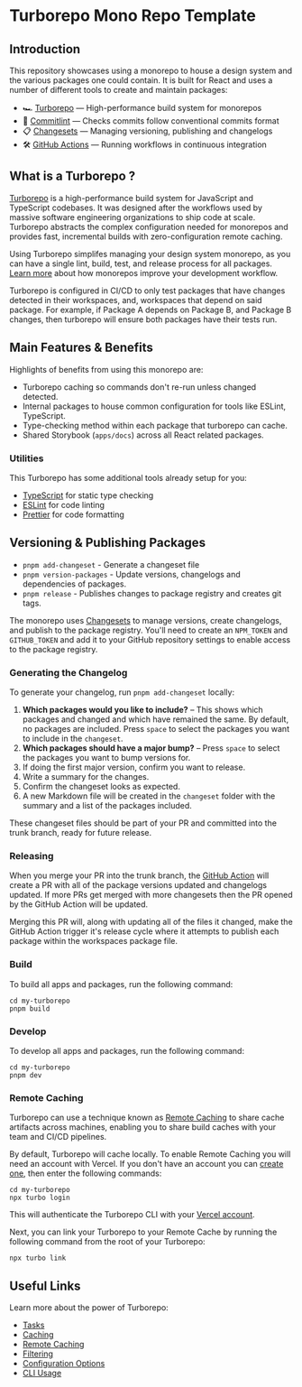 # Turborepo Mono Repo Template

## Introduction

This repository showcases using a monorepo to house a design system and the various packages one could contain. It is built for React and uses a number of different tools to create and maintain packages:

-   🏎 [Turborepo](https://turborepo.org) — High-performance build system for monorepos
-   🔐 [Commitlint](https://commitlint.js.org/#/) — Checks commits follow conventional commits format
-   📋 [Changesets](https://github.com/changesets/changesets) — Managing versioning, publishing and changelogs
-   🛠 [GitHub Actions](https://github.com/changesets/action) — Running workflows in continuous integration

## What is a Turborepo ?

[Turborepo](https://turborepo.org) is a high-performance build system for JavaScript and TypeScript codebases. It was designed after the workflows used by massive software engineering organizations to ship code at scale. Turborepo abstracts the complex configuration needed for monorepos and provides fast, incremental builds with zero-configuration remote caching.

Using Turborepo simplifes managing your design system monorepo, as you can have a single lint, build, test, and release process for all packages. [Learn more](https://vercel.com/blog/monorepos-are-changing-how-teams-build-software) about how monorepos improve your development workflow.

Turborepo is configured in CI/CD to only test packages that have changes detected in their workspaces, and, workspaces that depend on said package. For example, if Package A depends on Package B, and Package B changes, then turborepo will ensure both packages have their tests run.

## Main Features & Benefits

Highlights of benefits from using this monorepo are:

-   Turborepo caching so commands don't re-run unless changed detected.
-   Internal packages to house common configuration for tools like ESLint, TypeScript.
-   Type-checking method within each package that turborepo can cache.
-   Shared Storybook (`apps/docs`) across all React related packages.

### Utilities

This Turborepo has some additional tools already setup for you:

-   [TypeScript](https://www.typescriptlang.org/) for static type checking
-   [ESLint](https://eslint.org/) for code linting
-   [Prettier](https://prettier.io) for code formatting

## Versioning & Publishing Packages

-   `pnpm add-changeset` - Generate a changeset file
-   `pnpm version-packages` - Update versions, changelogs and dependencies of packages.
-   `pnpm release` - Publishes changes to package registry and creates git tags.

The monorepo uses [Changesets](https://github.com/changesets/changesets) to manage versions, create changelogs, and publish to the package registry. You'll need to create an `NPM_TOKEN` and `GITHUB_TOKEN` and add it to your GitHub repository settings to enable access to the package registry.

### Generating the Changelog

To generate your changelog, run `pnpm add-changeset` locally:

1. **Which packages would you like to include?** – This shows which packages and changed and which have remained the same. By default, no packages are included. Press `space` to select the packages you want to include in the `changeset`.
1. **Which packages should have a major bump?** – Press `space` to select the packages you want to bump versions for.
1. If doing the first major version, confirm you want to release.
1. Write a summary for the changes.
1. Confirm the changeset looks as expected.
1. A new Markdown file will be created in the `changeset` folder with the summary and a list of the packages included.

These changeset files should be part of your PR and committed into the trunk branch, ready for future release.

### Releasing

When you merge your PR into the trunk branch, the [GitHub Action](https://github.com/changesets/action) will create a PR with all of the package versions updated and changelogs updated. If more PRs get merged with more changesets then the PR opened by the GitHub Action will be updated.

Merging this PR will, along with updating all of the files it changed, make the GitHub Action trigger it's release cycle where it attempts to publish each package within the workspaces package file.

### Build

To build all apps and packages, run the following command:

```
cd my-turborepo
pnpm build
```

### Develop

To develop all apps and packages, run the following command:

```
cd my-turborepo
pnpm dev
```

### Remote Caching

Turborepo can use a technique known as [Remote Caching](https://turbo.build/repo/docs/core-concepts/remote-caching) to share cache artifacts across machines, enabling you to share build caches with your team and CI/CD pipelines.

By default, Turborepo will cache locally. To enable Remote Caching you will need an account with Vercel. If you don't have an account you can [create one](https://vercel.com/signup), then enter the following commands:

```
cd my-turborepo
npx turbo login
```

This will authenticate the Turborepo CLI with your [Vercel account](https://vercel.com/docs/concepts/personal-accounts/overview).

Next, you can link your Turborepo to your Remote Cache by running the following command from the root of your Turborepo:

```
npx turbo link
```

## Useful Links

Learn more about the power of Turborepo:

-   [Tasks](https://turbo.build/repo/docs/core-concepts/monorepos/running-tasks)
-   [Caching](https://turbo.build/repo/docs/core-concepts/caching)
-   [Remote Caching](https://turbo.build/repo/docs/core-concepts/remote-caching)
-   [Filtering](https://turbo.build/repo/docs/core-concepts/monorepos/filtering)
-   [Configuration Options](https://turbo.build/repo/docs/reference/configuration)
-   [CLI Usage](https://turbo.build/repo/docs/reference/command-line-reference)
